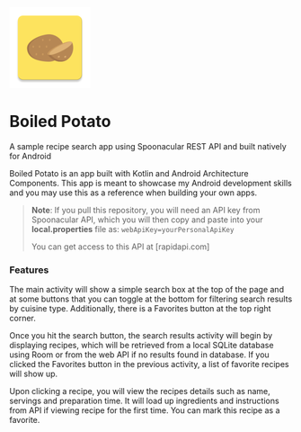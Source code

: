 ![](https://github.com/OzzyTheGiant/boiledpotato_android/blob/master/app/src/main/res/mipmap-xxhdpi/ic_launcher.png?raw=true) 
# Boiled Potato
A sample recipe search app using Spoonacular REST API and built natively for Android

Boiled Potato is an app built with Kotlin and Android Architecture Components. 
This app is meant to showcase my Android development skills and you may use this as
a reference when building your own apps.

> **Note**: If you pull this repository, you will need an API key from Spoonacular API,
> which you will then copy and paste into your **local.properties** file as:
> `webApiKey=yourPersonalApiKey`
>
> You can get access to this API at [rapidapi.com]


### Features
The main activity will show a simple search box at the top of the page and
at some buttons that you can toggle at the bottom for filtering search results 
by cuisine type. Additionally, there is a Favorites button at the top right corner.

Once you hit the search button, the search results activity will begin by displaying
recipes, which will be retrieved from a local SQLite database using Room
or from the web API if no results found in database. If you clicked the Favorites
button in the previous activity, a list of favorite recipes will show up.

Upon clicking a recipe, you will view the recipes details such as name, servings
and preparation time. It will load up ingredients and instructions from API
if viewing recipe for the first time. You can mark this recipe as a favorite.